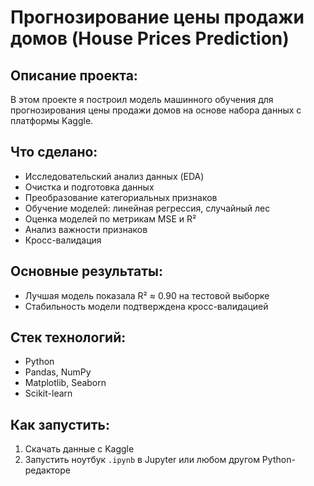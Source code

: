 # Прогнозирование цены продажи домов (House Prices Prediction)

## Описание проекта:
В этом проекте я построил модель машинного обучения для прогнозирования цены продажи домов на основе набора данных с платформы Kaggle.

## Что сделано:
- Исследовательский анализ данных (EDA)
- Очистка и подготовка данных
- Преобразование категориальных признаков
- Обучение моделей: линейная регрессия, случайный лес
- Оценка моделей по метрикам MSE и R²
- Анализ важности признаков
- Кросс-валидация

## Основные результаты:
- Лучшая модель показала R² ≈ 0.90 на тестовой выборке
- Стабильность модели подтверждена кросс-валидацией

## Стек технологий:
- Python
- Pandas, NumPy
- Matplotlib, Seaborn
- Scikit-learn

## Как запустить:
1. Скачать данные с Kaggle
2. Запустить ноутбук `.ipynb` в Jupyter или любом другом Python-редакторе

